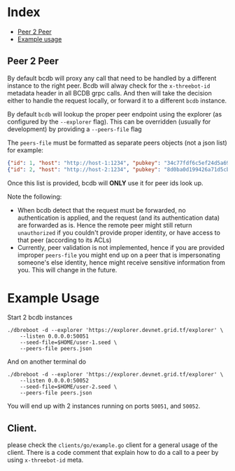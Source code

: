 # Index
- [Peer 2 Peer](#peer-2-peer)
- [Example usage](#example-usage)

## Peer 2 Peer
By default bcdb will proxy any call that need to be handled by a different instance to the right peer. Bcdb will alway check for the `x-threebot-id` metadata header in all BCDB grpc calls. And then will take the decision either to handle the request locally, or forward it to a different `bcdb` instance.

By default `bcdb` will lookup the proper peer endpoint using the explorer (as configured by the `--explorer` flag). This can be overridden (usually for development) by providing a `--peers-file` flag

The `peers-file` must be formatted as separate peers objects (not a json list) for example:
```json
{"id": 1, "host": "http://host-1:1234", "pubkey": "34c77fdf6c5ef24d5a6981be06f9109ba83b7e306cfad8141ce5f572b647cbeb"}
{"id": 2, "host": "http://host-2:1234", "pubkey": "8d0ba0d199426a71d5cb933406ab3296db5441384a5c5a39f4435130cfb688dc"}
```

Once this list is provided, bcdb will **ONLY** use it for peer ids look up.

Note the following:
- When bcdb detect that the request must be forwarded, no authentication is applied, and the request (and its authentication data) are forwarded as is. Hence the remote peer might still return `unauthorized` if you couldn't provide proper identity, or have access to that peer (according to its ACLs)
- Currently, peer validation is not implemented, hence if you are provided improper `peers-file` you might end up on a peer that is impersonating someone's else identity, hence might receive sensitive information from you. This will change in the future.

# Example Usage
Start 2 bcdb instances
```
./dbreboot -d --explorer 'https://explorer.devnet.grid.tf/explorer' \
    --listen 0.0.0.0:50051
    --seed-file=$HOME/user-1.seed \
    --peers-file peers.json
```

And on another terminal do
```
./dbreboot -d --explorer 'https://explorer.devnet.grid.tf/explorer' \
    --listen 0.0.0.0:50052
    --seed-file=$HOME/user-2.seed \
    --peers-file peers.json
```

You will end up with 2 instances running on ports `50051`, and `50052`.

## Client.
please check the `clients/go/example.go` client for a general usage of the client. There is a code comment that explain how to do a call to a peer by using `x-threebot-id` meta.
